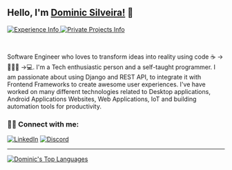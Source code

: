 ## Hello, I'm [Dominic Silveira!](https://dominic-silveira.web.app) 👋

<p align="left"> 
  <!--<img src="https://komarev.com/ghpvc/?username=dominic-m-silveira&label=Views&color=blue&style=plastic" alt="dominic-m-silveira" /> -->
  <a href="https://www.linkedin.com/in/dominic-silveira/details/experience/">
    <img src="https://img.shields.io/badge/-Experience-red?style=flat-square&logo=linkedin&logoColor=white" alt="Experience Info" />
  </a>
  <a href="https://www.linkedin.com/in/dominic-silveira/details/projects">
    <img src="https://img.shields.io/badge/-Private%20Projects-%237289DA?style=flat-square&logo=linkedin&logoColor=white" alt="Private Projects Info" />
  </a>
</p>

<br/>

Software Engineer who loves to transform ideas into reality using code ☕ -> 👨🏻‍💻 ->💻. I'm a Tech enthusiastic person and a self-taught programmer. I am passionate about using Django and REST API, to integrate it with Frontend Frameworks to create awesome user experiences. I've have worked on many different technologies related to Desktop applications, Android Applications Websites, Web Applications, IoT and building automation tools for productivity.

### 🙋‍♂️ Connect with me:

<p align="left">
  <a href="https://www.linkedin.com/in/dominic-m-silveira"><img alt="LinkedIn" title="LinkedIn" src="https://img.shields.io/badge/-LinkedIn-blue?style=for-the-badge&logo=linkedin&logoColor=white"/></a>
  <a href="https://discord.com/users/392889048919834624"><img alt="Discord" title="Discord" src="https://img.shields.io/badge/ghostlead1999-Discord-%237289DA?style=for-the-badge&logo=discord&logoColor=white"/></a>
</p>

<!--<br/>
<p align="left">
  <a href="https://linkedin.com/in/dominic-m-silveira"><img alt="HackerRank" title="HackerRank" src="https://img.shields.io/badge/-HackerRank-green?style=for-the-badge&logo=hackerrank&logoColor=white"/></a>
  <a href="https://dominicsilveira.page.link/leetcode"><img alt="LeetCode" title="LeetCode" src="https://img.shields.io/badge/-LeetCode-lightgrey?style=for-the-badge&logo=leetcode&logoColor=white"/></a>
</p> -->

---
<!--
<a href="https://github.com/dominic-m-silveira">
 <img align="center" src="https://github-readme-stats.vercel.app/api?username=dominic-m-silveira&show_icons=true&title_color=2f80ed&icon_color=bb2acf&text_color=daf7dc&bg_color=151515" alt="Dominic's Github Stats"/>
</a>
 -->
<a href="https://github.com/dominic-m-silveira">
  <img align="center" src="https://github-readme-stats.vercel.app/api/top-langs/?username=dominic-m-silveira&layout=compact&theme=dark&hide_langs_below=1" alt="Dominic's Top Languages"/>
</a>



<!--
**dms24081999/dms24081999** is a ✨ _special_ ✨ repository because its `README.md` (this file) appears on your GitHub profile.

Here are some ideas to get you started:

- 🔭 I’m currently working on ...
- 🌱 I’m currently learning ...
- 👯 I’m looking to collaborate on ...
- 🤔 I’m looking for help with ...
- 💬 Ask me about ...
- 📫 How to reach me: ...
- 😄 Pronouns: ...
- ⚡ Fun fact: ...
-->
